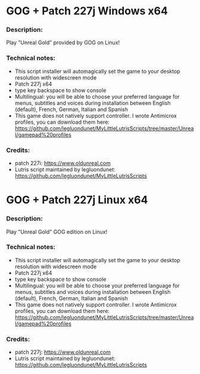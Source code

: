 # GOG + Patch 227j Windows x64
### Description:
Play "Unreal Gold" provided by GOG on Linux!
### Technical notes:
- This script installer will automagically set the game to your desktop resolution with widescreen mode
- Patch 227j x64
- type key backspace to show console
- Multilingual: you will be able to choose your preferred language for menus, subtitles and voices during installation between English (default), French, German, Italian and Spanish
- This game does not natively support controller. I wrote Antimicrox profiles, you can download them here: 
https://github.com/legluondunet/MyLittleLutrisScripts/tree/master/Unreal/gamepad%20profiles
### Credits:
- patch 227i: https://www.oldunreal.com
- Lutris script maintained by legluondunet: https://github.com/legluondunet/MyLittleLutrisScripts


# GOG + Patch 227j Linux x64
### Description:
Play "Unreal Gold" GOG edition on Linux!
### Technical notes:
- This script installer will automagically set the game to your desktop resolution with widescreen mode
- Patch 227j x64
- type key backspace to show console
- Multilingual: you will be able to choose your preferred language for menus, subtitles and voices during installation between English (default), French, German, Italian and Spanish
- This game does not natively support controller. I wrote Antimicrox profiles, you can download them here: 
https://github.com/legluondunet/MyLittleLutrisScripts/tree/master/Unreal/gamepad%20profiles
### Credits:
- patch 227j: https://www.oldunreal.com
- Lutris script maintained by legluondunet: https://github.com/legluondunet/MyLittleLutrisScripts
